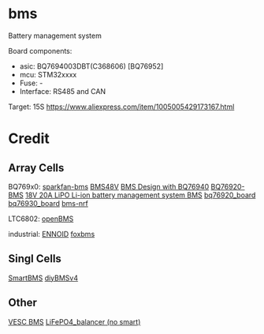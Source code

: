 # bms
Battery management system

Board components:
- asic: BQ7694003DBT(C368606) [BQ76952]
- mcu: STM32xxxx
- Fuse: -
- Interface: RS485 and CAN

Target: 15S
https://www.aliexpress.com/item/1005005429173167.html

# Credit

## Array Cells
BQ769x0:
[sparkfan-bms](https://github.com/nseidle/BMS)
[BMS48V](https://github.com/LibreSolar/bms-15s80-sc)
[BMS Design with BQ76940](https://github.com/fatihbyrmn/BQ7694-IC)
[BQ76920-BMS](https://github.com/ceech/BQ76920-BMS)
[18V 20A LiPO Li-ion battery management system BMS](https://www.tindie.com/products/ceech/18v-20a-lipo-li-ion-battery-management-system-bms/#)
[bq76920_board](https://github.com/ealex/bq76920_board)
[bq76930_board](https://github.com/ealex/bq76930_board)
[bms-nrf](https://github.com/scttnlsn/bms)

LTC6802:
[openBMS](https://github.com/rickygu/openBMS)

industrial:
[ENNOID](https://github.com/EnnoidMe/ENNOID-BMS)
[foxbms](https://github.com/foxBMS/foxbms)

## Singl Cells
[SmartBMS](https://github.com/Green-bms/SmartBMS)
[diyBMSv4](https://github.com/stuartpittaway/diyBMSv4)

## Other
[VESC BMS](https://github.com/vedderb/vesc_bms_fw)
[LiFePO4_balancer (no smart)](https://oshwlab.com/efkostya/lifepo4_balancer)